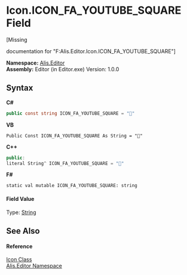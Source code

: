 # Icon.ICON_FA_YOUTUBE_SQUARE Field
 

\[Missing <summary> documentation for "F:Alis.Editor.Icon.ICON_FA_YOUTUBE_SQUARE"\]

**Namespace:**&nbsp;<a href="b150ade4-39de-a232-5f06-d3cdc1b2c538">Alis.Editor</a><br />**Assembly:**&nbsp;Editor (in Editor.exe) Version: 1.0.0

## Syntax

**C#**<br />
``` C#
public const string ICON_FA_YOUTUBE_SQUARE = ""
```

**VB**<br />
``` VB
Public Const ICON_FA_YOUTUBE_SQUARE As String = ""
```

**C++**<br />
``` C++
public:
literal String^ ICON_FA_YOUTUBE_SQUARE = ""
```

**F#**<br />
``` F#
static val mutable ICON_FA_YOUTUBE_SQUARE: string
```


#### Field Value
Type: <a href="https://docs.microsoft.com/dotnet/api/system.string" target="_blank">String</a>

## See Also


#### Reference
<a href="cc0f883c-67f8-f772-c6d7-a60b129f22a7">Icon Class</a><br /><a href="b150ade4-39de-a232-5f06-d3cdc1b2c538">Alis.Editor Namespace</a><br />
